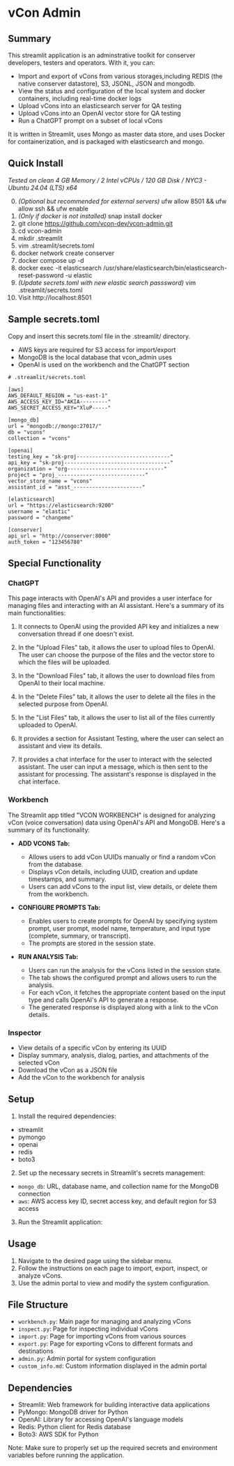 # vCon Admin

## Summary

This streamlit application is an adminstrative toolkit for conserver
developers, testers and operators.  With it, you can: 
- Import and export of vCons from various storages,including REDIS (the native conserver datastore), S3, JSONL, JSON and mongodb.
- View the status and configuration of the local system and docker containers, 
including real-time docker logs
- Upload vCons into an elasticsearch server for QA testing
- Upload vCons into an OpenAI vector store for QA testing
- Run a ChatGPT prompt on a subset of local vCons

It is written in Streamlit, uses Mongo as master data store, and uses Docker 
for containerization, and is packaged with elasticsearch and mongo. 

## Quick Install

_Tested on clean  4 GB Memory / 2 Intel vCPUs / 120 GB Disk / NYC3 - Ubuntu 24.04 (LTS) x64_

  0) _(Optional but recommended for external servers)_ ufw allow 8501 && ufw allow ssh && ufw enable
  1) _(Only if docker is not installed)_ snap install docker
  2) git clone https://github.com/vcon-dev/vcon-admin.git
  3) cd vcon-admin
  4) mkdir .streamlit
  5) vim .streamlit/secrets.toml
  6) docker network create conserver
  7) docker compose up -d
  8) docker exec -it elasticsearch /usr/share/elasticsearch/bin/elasticsearch-reset-password -u elastic
  9) _(Update secrets.toml with new elastic search passsword)_ vim .streamlit/secrets.toml
  9) Visit http://localhost:8501

## Sample secrets.toml

Copy and insert this secrets.toml file in the .streamlit/ directory. 

- AWS keys are required for S3 access for import/export
- MongoDB is the local database that vcon_admin uses
- OpenAI is used on the workbench and the ChatGPT section

```
# .streamlit/secrets.toml

[aws]
AWS_DEFAULT_REGION = "us-east-1"
AWS_ACCESS_KEY_ID="AKIA---------"
AWS_SECRET_ACCESS_KEY="XluP-----"

[mongo_db]
url = "mongodb://mongo:27017/"
db = "vcons"
collection = "vcons"

[openai]
testing_key = "sk-proj------------------------------"
api_key = "sk-proj----------------------------------"
organization = "org-------------------------------"
project = "proj_----------------------------"
vector_store_name = "vcons"
assistant_id = "asst_----------------------"

[elasticsearch]
url = "https://elasticsearch:9200"
username = "elastic"
password = "changeme"
 
[conserver]
api_url = "http://conserver:8000"
auth_token = "123456780"
```

## Special Functionality

### ChatGPT
This page interacts with OpenAI's API and provides a user interface for managing files and interacting with an AI assistant. Here's a summary of its main functionalities:


1. It connects to OpenAI using the provided API key and initializes a new conversation thread if one doesn't exist.

2. In the "Upload Files" tab, it allows the user to upload files to OpenAI. The user can choose the purpose of the files and the vector store to which the files will be uploaded.

3. In the "Download Files" tab, it allows the user to download files from OpenAI to their local machine.

4. In the "Delete Files" tab, it allows the user to delete all the files in the selected purpose from OpenAI.

5. In the "List Files" tab, it allows the user to list all of the files currently uploaded to OpenAI.

6. It provides a section for Assistant Testing, where the user can select an assistant and view its details.

7. It provides a chat interface for the user to interact with the selected assistant. The user can input a message, which is then sent to the assistant for processing. The assistant's response is displayed in the chat interface.

### Workbench
The Streamlit app titled "VCON WORKBENCH" is designed for analyzing vCon (voice conversation) data using OpenAI's API and MongoDB. Here's a summary of its functionality:


- **ADD VCONS Tab:**
   - Allows users to add vCon UUIDs manually or find a random vCon from the database.
   - Displays vCon details, including UUID, creation and update timestamps, and summary.
   - Users can add vCons to the input list, view details, or delete them from the workbench.

- **CONFIGURE PROMPTS Tab:**
   - Enables users to create prompts for OpenAI by specifying system prompt, user prompt, model name, temperature, and input type (complete, summary, or transcript).
   - The prompts are stored in the session state.

- **RUN ANALYSIS Tab:**
   - Users can run the analysis for the vCons listed in the session state.
   - The tab shows the configured prompt and allows users to run the analysis.
   - For each vCon, it fetches the appropriate content based on the input type and calls OpenAI's API to generate a response.
   - The generated response is displayed along with a link to the vCon details.



### Inspector
  - View details of a specific vCon by entering its UUID
  - Display summary, analysis, dialog, parties, and attachments of the selected vCon
  - Download the vCon as a JSON file
  - Add the vCon to the workbench for analysis



## Setup

1. Install the required dependencies:
  - streamlit
  - pymongo
  - openai
  - redis
  - boto3

2. Set up the necessary secrets in Streamlit's secrets management:
  - `mongo_db`: URL, database name, and collection name for the MongoDB connection
  - `aws`: AWS access key ID, secret access key, and default region for S3 access

3. Run the Streamlit application:

## Usage

1. Navigate to the desired page using the sidebar menu.
2. Follow the instructions on each page to import, export, inspect, or analyze vCons.
3. Use the admin portal to view and modify the system configuration.

## File Structure

- `workbench.py`: Main page for managing and analyzing vCons
- `inspect.py`: Page for inspecting individual vCons
- `import.py`: Page for importing vCons from various sources
- `export.py`: Page for exporting vCons to different formats and destinations
- `admin.py`: Admin portal for system configuration
- `custom_info.md`: Custom information displayed in the admin portal

## Dependencies

- Streamlit: Web framework for building interactive data applications
- PyMongo: MongoDB driver for Python
- OpenAI: Library for accessing OpenAI's language models
- Redis: Python client for Redis database
- Boto3: AWS SDK for Python

Note: Make sure to properly set up the required secrets and environment variables before running the application.

